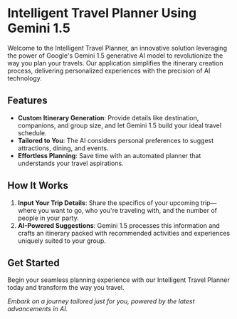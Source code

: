 # Intelligent Travel Planner Using Gemini 1.5

Welcome to the Intelligent Travel Planner, an innovative solution leveraging the power of Google's Gemini 1.5 generative AI model to revolutionize the way you plan your travels. Our application simplifies the itinerary creation process, delivering personalized experiences with the precision of AI technology.

## Features
- **Custom Itinerary Generation**: Provide details like destination, companions, and group size, and let Gemini 1.5 build your ideal travel schedule.
- **Tailored to You**: The AI considers personal preferences to suggest attractions, dining, and events.
- **Effortless Planning**: Save time with an automated planner that understands your travel aspirations.

## How It Works
1. **Input Your Trip Details**: Share the specifics of your upcoming trip—where you want to go, who you're traveling with, and the number of people in your party.
2. **AI-Powered Suggestions**: Gemini 1.5 processes this information and crafts an itinerary packed with recommended activities and experiences uniquely suited to your group.

## Get Started
Begin your seamless planning experience with our Intelligent Travel Planner today and transform the way you travel.

*Embark on a journey tailored just for you, powered by the latest advancements in AI.*
